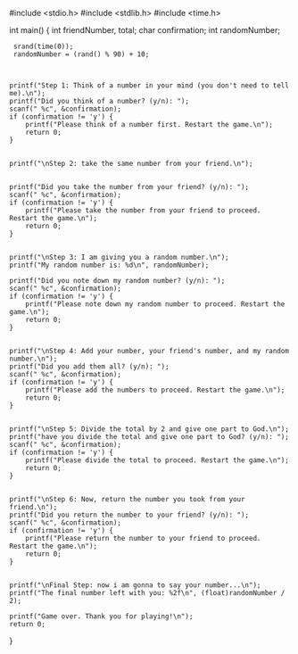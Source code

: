 #include <stdio.h>
#include <stdlib.h>
#include <time.h>

int main() {
    int friendNumber, total;
    char confirmation;
    int randomNumber;

 
    
     srand(time(0)); 
     randomNumber = (rand() % 90) + 10;
    

    
    printf("Step 1: Think of a number in your mind (you don't need to tell me).\n");
    printf("Did you think of a number? (y/n): ");
    scanf(" %c", &confirmation);
    if (confirmation != 'y') {
        printf("Please think of a number first. Restart the game.\n");
        return 0;
    }

    
    printf("\nStep 2: take the same number from your friend.\n");
    

    printf("Did you take the number from your friend? (y/n): ");
    scanf(" %c", &confirmation);
    if (confirmation != 'y') {
        printf("Please take the number from your friend to proceed. Restart the game.\n");
        return 0;
    }

    
    printf("\nStep 3: I am giving you a random number.\n");
    printf("My random number is: %d\n", randomNumber);

    printf("Did you note down my random number? (y/n): ");
    scanf(" %c", &confirmation);
    if (confirmation != 'y') {
        printf("Please note down my random number to proceed. Restart the game.\n");
        return 0;
    }

 
    printf("\nStep 4: Add your number, your friend's number, and my random number.\n");
    printf("Did you add them all? (y/n): ");
    scanf(" %c", &confirmation);
    if (confirmation != 'y') {
        printf("Please add the numbers to proceed. Restart the game.\n");
        return 0;
    }

    
    printf("\nStep 5: Divide the total by 2 and give one part to God.\n");
    printf("have you divide the total and give one part to God? (y/n): ");
    scanf(" %c", &confirmation);
    if (confirmation != 'y') {
        printf("Please divide the total to proceed. Restart the game.\n");
        return 0;
    }

    
    printf("\nStep 6: Now, return the number you took from your friend.\n");
    printf("Did you return the number to your friend? (y/n): ");
    scanf(" %c", &confirmation);
    if (confirmation != 'y') {
        printf("Please return the number to your friend to proceed. Restart the game.\n");
        return 0;
    }

  
    printf("\nFinal Step: now i am gonna to say your number...\n");
    printf("The final number left with you: %2f\n", (float)randomNumber / 2);

    printf("Game over. Thank you for playing!\n");
    return 0;
}
